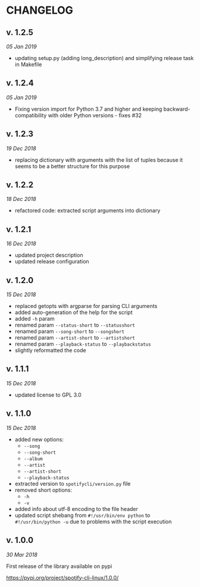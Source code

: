 CHANGELOG
=========

v. 1.2.5
--------
*05 Jan 2019*
- updating setup.py (adding long_description) and simplifying release task in Makefile 

v. 1.2.4
--------
*05 Jan 2019*
- Fixing version import for Python 3.7 and higher and keeping backward-compatibility with older Python versions - fixes #32

v. 1.2.3
--------
*19 Dec 2018*
- replacing dictionary with arguments with the list of tuples because it seems to be a better structure for this purpose

v. 1.2.2
--------
*18 Dec 2018*
- refactored code: extracted script arguments into dictionary

v. 1.2.1
--------
*16 Dec 2018*
- updated project description
- updated release configuration

v. 1.2.0
--------
*15 Dec 2018*
- replaced getopts with argparse for parsing CLI arguments
- added auto-generation of the help for the script
- added `-h` param
- renamed param `--status-short` to `--statusshort`
- renamed param `--song-short` to `--songshort`
- renamed param `--artist-short` to `--artistshort`
- renamed param `--playback-status` to `--playbackstatus`
- slightly reformatted the code

v. 1.1.1
--------
*15 Dec 2018*
- updated license to GPL 3.0


v. 1.1.0
--------
*15 Dec 2018*

- added new options:
  - `--song`
  - `--song-short`
  - `--album`
  - `--artist`
  - `--artist-short`
  - `--playback-status`
- extracted version to `spotifycli/version.py` file
- removed short options:
  - `-h`
  - `-v`
- added info about utf-8 encoding to the file header
- updated script shebang from `#!/usr/bin/env python` to `#!/usr/bin/python -u` due to problems with the script execution

v. 1.0.0
--------
*30 Mar 2018*

First release of the library available on pypi

https://pypi.org/project/spotify-cli-linux/1.0.0/
